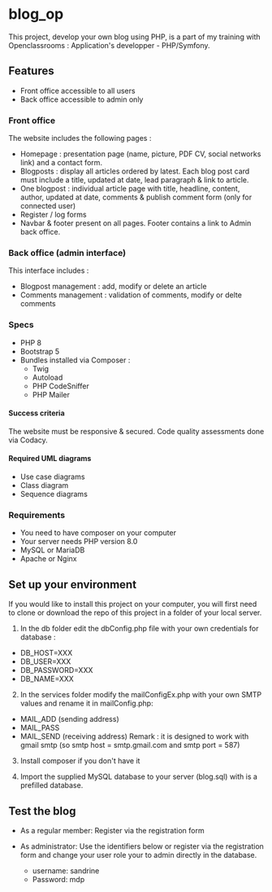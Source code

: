 # blog_op
This project, develop your own blog using PHP, is a part of my training with Openclassrooms : Application's developper - PHP/Symfony.



## Features

*	Front office accessible to all users
*	Back office accessible to admin only

### Front office
The website includes the following pages :

* Homepage : presentation page (name, picture, PDF CV, social networks link) and a contact form.
* Blogposts : display all articles ordered by latest. Each blog post card must include a title, updated at date, lead paragraph & link to article.
* One blogpost : individual article page with title, headline, content, author, updated at date, comments & publish comment form (only for connected user)
*	Register / log forms
* Navbar & footer present on all pages. Footer contains a link to Admin back office.

### Back office (admin interface)
This interface includes :

* Blogpost management : add, modify or delete an article
* Comments management : validation of comments, modify or delte comments


### Specs
*	PHP 8
*	Bootstrap 5
*	Bundles installed via Composer :
    * Twig
    * Autoload
    * PHP CodeSniffer
    * PHP Mailer

#### Success criteria
The website must be responsive & secured. Code quality assessments done via Codacy.

#### Required UML diagrams
*	Use case diagrams
*	Class diagram
*	Sequence diagrams

### Requirements

*	You need to have composer on your computer
*	Your server needs PHP version 8.0
*	MySQL or MariaDB
*	Apache or Nginx


## Set up your environment
If you would like to install this project on your computer, you will first need to clone or download the repo of this project in a folder of your local server.

1. In the db folder edit the dbConfig.php file with your own credentials for database :

*	DB_HOST=XXX
*	DB_USER=XXX
*	DB_PASSWORD=XXX
*	DB_NAME=XXX


2. In the services folder modify the mailConfigEx.php with your own SMTP values and rename it in mailConfig.php:

* MAIL_ADD (sending address)
* MAIL_PASS
* MAIL_SEND (receiving address)
Remark : it is designed to work with gmail smtp (so smtp host = smtp.gmail.com and smtp port = 587)

3. Install composer if you don't have it

4. Import the supplied MySQL database to your server (blog.sql) with is a prefilled database.

## Test the blog

* As a regular member:
Register via the registration form

* As administrator:
Use the identifiers below or register via the registration form and change your user role your to admin directly in the database.

    * username: sandrine
    * Password: mdp

